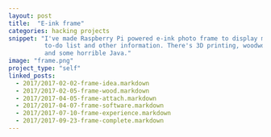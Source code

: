 ```yaml
---
layout: post
title:  "E-ink frame"
categories: hacking projects
snippet: "I've made Raspberry Pi powered e-ink photo frame to display my schedule,
          to-do list and other information. There's 3D printing, woodwork, software,
          and some horrible Java."
image: "frame.png"
project_type: "self"
linked_posts:
  - 2017/2017-02-02-frame-idea.markdown
  - 2017/2017-02-05-frame-wood.markdown
  - 2017/2017-04-05-frame-attach.markdown
  - 2017/2017-04-07-frame-software.markdown
  - 2017/2017-07-10-frame-experience.markdown
  - 2017/2017-09-23-frame-complete.markdown
---
```

